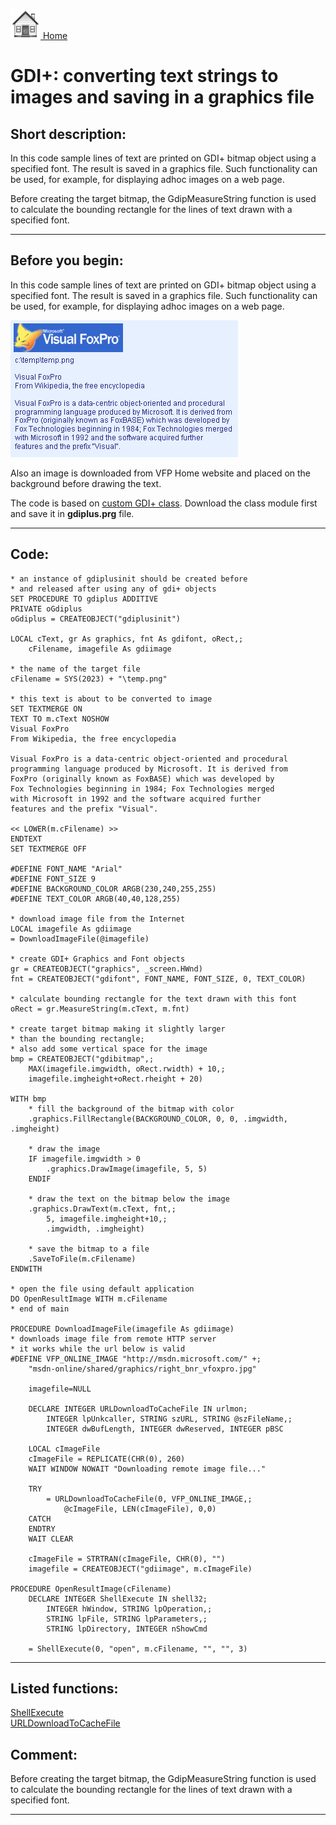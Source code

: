 [<img src="../images/home.png"> Home ](https://github.com/VFPX/Win32API)  

# GDI+: converting text strings to images and saving in a graphics file

## Short description:
In this code sample lines of text are printed on GDI+ bitmap object using a specified font. The result is saved in a graphics file. Such functionality can be used, for example, for displaying adhoc images on a web page.

Before creating the target bitmap, the GdipMeasureString function is used to calculate the bounding rectangle for the lines of text drawn with a specified font.  
***  


## Before you begin:
In this code sample lines of text are printed on GDI+ bitmap object using a specified font. The result is saved in a graphics file. Such functionality can be used, for example, for displaying adhoc images on a web page.  

![](../images/text2image.png)  

Also an image is downloaded from VFP Home website and placed on the background before drawing the text.  

The code is based on [custom GDI+ class](sample_450.md). Download the class module first and save it in **gdiplus.prg** file.   
  
***  


## Code:
```foxpro  
* an instance of gdiplusinit should be created before
* and released after using any of gdi+ objects
SET PROCEDURE TO gdiplus ADDITIVE
PRIVATE oGdiplus
oGdiplus = CREATEOBJECT("gdiplusinit")

LOCAL cText, gr As graphics, fnt As gdifont, oRect,;
	cFilename, imagefile As gdiimage

* the name of the target file
cFilename = SYS(2023) + "\temp.png"

* this text is about to be converted to image
SET TEXTMERGE ON
TEXT TO m.cText NOSHOW
Visual FoxPro
From Wikipedia, the free encyclopedia

Visual FoxPro is a data-centric object-oriented and procedural
programming language produced by Microsoft. It is derived from
FoxPro (originally known as FoxBASE) which was developed by
Fox Technologies beginning in 1984; Fox Technologies merged
with Microsoft in 1992 and the software acquired further
features and the prefix "Visual".

<< LOWER(m.cFilename) >>
ENDTEXT
SET TEXTMERGE OFF

#DEFINE FONT_NAME "Arial"
#DEFINE FONT_SIZE 9
#DEFINE BACKGROUND_COLOR ARGB(230,240,255,255)
#DEFINE TEXT_COLOR ARGB(40,40,128,255)

* download image file from the Internet
LOCAL imagefile As gdiimage
= DownloadImageFile(@imagefile)

* create GDI+ Graphics and Font objects
gr = CREATEOBJECT("graphics", _screen.HWnd)
fnt = CREATEOBJECT("gdifont", FONT_NAME, FONT_SIZE, 0, TEXT_COLOR)

* calculate bounding rectangle for the text drawn with this font
oRect = gr.MeasureString(m.cText, m.fnt)

* create target bitmap making it slightly larger
* than the bounding rectangle;
* also add some vertical space for the image
bmp = CREATEOBJECT("gdibitmap",;
	MAX(imagefile.imgwidth, oRect.rwidth) + 10,;
	imagefile.imgheight+oRect.rheight + 20)

WITH bmp
	* fill the background of the bitmap with color
	.graphics.FillRectangle(BACKGROUND_COLOR, 0, 0, .imgwidth, .imgheight)
	
	* draw the image
	IF imagefile.imgwidth > 0
		.graphics.DrawImage(imagefile, 5, 5)
	ENDIF

	* draw the text on the bitmap below the image
	.graphics.DrawText(m.cText, fnt,;
		5, imagefile.imgheight+10,;
		.imgwidth, .imgheight)

	* save the bitmap to a file
	.SaveToFile(m.cFilename)
ENDWITH

* open the file using default application
DO OpenResultImage WITH m.cFilename
* end of main

PROCEDURE DownloadImageFile(imagefile As gdiimage)
* downloads image file from remote HTTP server
* it works while the url below is valid
#DEFINE VFP_ONLINE_IMAGE "http://msdn.microsoft.com/" +;
	"msdn-online/shared/graphics/right_bnr_vfoxpro.jpg"

	imagefile=NULL

	DECLARE INTEGER URLDownloadToCacheFile IN urlmon;
		INTEGER lpUnkcaller, STRING szURL, STRING @szFileName,;
		INTEGER dwBufLength, INTEGER dwReserved, INTEGER pBSC

	LOCAL cImageFile
	cImageFile = REPLICATE(CHR(0), 260)
	WAIT WINDOW NOWAIT "Downloading remote image file..."

	TRY
		= URLDownloadToCacheFile(0, VFP_ONLINE_IMAGE,;
			@cImageFile, LEN(cImageFile), 0,0)
	CATCH
	ENDTRY
	WAIT CLEAR

	cImageFile = STRTRAN(cImageFile, CHR(0), "")
	imagefile = CREATEOBJECT("gdiimage", m.cImageFile)

PROCEDURE OpenResultImage(cFilename)
	DECLARE INTEGER ShellExecute IN shell32;
		INTEGER hWindow, STRING lpOperation,;
		STRING lpFile, STRING lpParameters,;
		STRING lpDirectory, INTEGER nShowCmd

	= ShellExecute(0, "open", m.cFilename, "", "", 3)  
```  
***  


## Listed functions:
[ShellExecute](../libraries/shell32/ShellExecute.md)  
[URLDownloadToCacheFile](../libraries/urlmon/URLDownloadToCacheFile.md)  

## Comment:
Before creating the target bitmap, the GdipMeasureString function is used to calculate the bounding rectangle for the lines of text drawn with a specified font.   
  
***  

